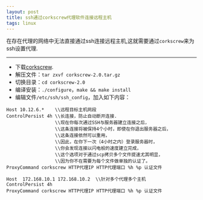 ```yaml
---
layout: post
title: ssh通过corkscrew代理软件连接远程主机
tags: linux
---
```


在存在代理的网络中无法直接通过ssh连接远程主机,这就需要通过`corkscrew`来为ssh设置代理.

----


* 下载[corkscrew](http://www.agroman.net/corkscrew/corkscrew-2.0.tar.gz).
* 解压文件：`tar zxvf corkscrew-2.0.tar.gz`
* 切换目录：`cd corkscrew-2.0`
* 编译安装：`./configure`，`make && make install`
* 编辑文件`/etc/ssh/ssh_config`，加入如下内容：<br>

```text
Host 10.12.6.*    \\远程目标主机网段
ControlPersist 4h \\长连接，防止自动断开连接.
				  \\现在你每次通过SSH与服务器建立连接之后，
                  \\这条连接将被保持4个小时，即使在你退出服务器之后，
                  \\这条连接依然可以重用，
                  \\因此，在你下一次（4小时之内）登录服务器时，
                  \\你会发现连接以闪电般的速度建立完成，
                  \\这个选项对于通过scp拷贝多个文件提速尤其明显，
                  \\因为你不在需要为每个文件做单独的认证了。
ProxyCommand corkscrew HTTP代理IP HTTP代理端口 %h %p 认证文件

Host  172.168.10.1 172.168.10.2  \\针对多个代理多个主机 
ControlPersist 4h
ProxyCommand corkscrew HTTP代理IP HTTP代理端口 %h %p 认证文件
```
